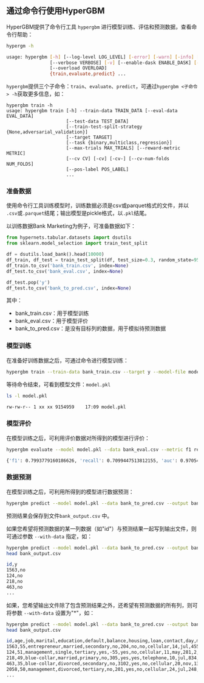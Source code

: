 ## 通过命令行使用HyperGBM


HyperGBM提供了命令行工具 `hypergbm` 进行模型训练、评估和预测数据，查看命令行帮助：
```bash
hypergm -h

usage: hypergbm [-h] [--log-level LOG_LEVEL] [-error] [-warn] [-info] [-debug]
                [--verbose VERBOSE] [-v] [--enable-dask ENABLE_DASK] [-dask]
                [--overload OVERLOAD]
                {train,evaluate,predict} ...

```



`hypergbm`提供三个子命令：`train`、`evaluate`、`predict`，可通过`hypergbm <子命令> -h`获取更多信息，如：

```console
hypergbm train -h
usage: hypergbm train [-h] --train-data TRAIN_DATA [--eval-data EVAL_DATA]
                      [--test-data TEST_DATA]
                      [--train-test-split-strategy {None,adversarial_validation}]
                      [--target TARGET]
                      [--task {binary,multiclass,regression}]
                      [--max-trials MAX_TRIALS] [--reward-metric METRIC]
                      [--cv CV] [-cv] [-cv-] [--cv-num-folds NUM_FOLDS]
                      [--pos-label POS_LABEL]
                      ...
```



### 准备数据

使用命令行工具训练模型时，训练数据必须是csv或parquet格式的文件，并以 `.csv`或`.parquet`结尾；输出模型是pickle格式，以`.pkl`结尾。

以训练数据Bank Marketing为例子，可准备数据如下：

```python
from hypernets.tabular.datasets import dsutils
from sklearn.model_selection import train_test_split

df = dsutils.load_bank().head(10000)
df_train, df_test = train_test_split(df, test_size=0.3, random_state=9527)
df_train.to_csv('bank_train.csv', index=None)
df_test.to_csv('bank_eval.csv', index=None)

df_test.pop('y')
df_test.to_csv('bank_to_pred.csv', index=None)

```

其中：
* bank_train.csv：用于模型训练
* bank_eval.csv：用于模型评价
* bank_to_pred.csv：是没有目标列的数据，用于模拟待预测数据



### 模型训练

在准备好训练数据之后，可通过命令进行模型训练：

```bash
hypergbm train --train-data bank_train.csv --target y --model-file model.pkl
```

等待命令结束，可看到模型文件：`model.pkl`
```bash
ls -l model.pkl

rw-rw-r-- 1 xx xx 9154959    17:09 model.pkl
```



### 模型评价

在模型训练之后，可利用评价数据对所得到的模型进行评价：
```bash
hypergbm evaluate --model model.pkl --data bank_eval.csv --metric f1 recall auc

{'f1': 0.7993779160186626, 'recall': 0.7099447513812155, 'auc': 0.9705420982746849}

```



### 数据预测

在模型训练之后，可利用所得到的模型进行数据预测：

```bash
hypergbm predict --model model.pkl --data bank_to_pred.csv --output bank_output.csv
```

预测结果会保存到文件`bank_output.csv` 中。



如果您希望将预测数据的某一列数据（如"id"）与预测结果一起写到输出文件，则可通过参数 `--with-data` 指定，如：

```bash
hypergbm predict --model model.pkl --data bank_to_pred.csv --output bank_output.csv --with-data id
head bank_output.csv

id,y
1563,no
124,no
218,no
463,no
...
```



如果，您希望输出文件除了包含预测结果之外，还希望有预测数据的所有列，则可将参数 `--with-data` 设置为"*"，如：

```bash
hypergbm predict --model model.pkl --data bank_to_pred.csv --output bank_output.csv --with-data '*'
head bank_output.csv

id,age,job,marital,education,default,balance,housing,loan,contact,day,month,duration,campaign,pdays,previous,poutcome,y
1563,55,entrepreneur,married,secondary,no,204,no,no,cellular,14,jul,455,13,-1,0,unknown,no
124,51,management,single,tertiary,yes,-55,yes,no,cellular,11,may,281,2,266,6,failure,no
218,49,blue-collar,married,primary,no,305,yes,yes,telephone,10,jul,834,10,-1,0,unknown,no
463,35,blue-collar,divorced,secondary,no,3102,yes,no,cellular,20,nov,138,1,-1,0,unknown,no
2058,50,management,divorced,tertiary,no,201,yes,no,cellular,24,jul,248,1,-1,0,unknown,no
...
```


